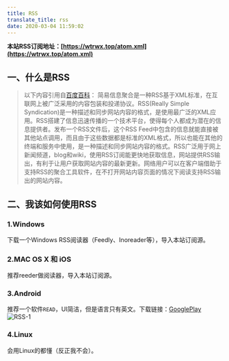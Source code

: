 ```yaml
---
title: RSS
translate_title: rss
date: 2020-03-04 11:59:02
---
```

 <div class="post-content mx-auto">
 <div class="markdown-body">

**本站RSS订阅地址：[https://wtrwx.top/atom.xml](https://wtrwx.top/atom.xml)**

## 一、什么是RSS
> 以下内容引用自[百度百科](https://baike.baidu.com/item/rss/24470?)：
简易信息聚合是一种RSS基于XML标准，在互联网上被广泛采用的内容包装和投递协议。RSS(Really Simple Syndication)是一种描述和同步网站内容的格式，是使用最广泛的XML应用。RSS搭建了信息迅速传播的一个技术平台，使得每个人都成为潜在的信息提供者。发布一个RSS文件后，这个RSS Feed中包含的信息就能直接被其他站点调用，而且由于这些数据都是标准的XML格式，所以也能在其他的终端和服务中使用，是一种描述和同步网站内容的格式。RSS广泛用于网上新闻频道，blog和wiki，使用RSS订阅能更快地获取信息，网站提供RSS输出，有利于让用户获取网站内容的最新更新。网络用户可以在客户端借助于支持RSS的聚合工具软件，在不打开网站内容页面的情况下阅读支持RSS输出的网站内容。

## 二、我该如何使用RSS
### 1.Windows
下载一个Windows RSS阅读器（Feedly、Inoreader等），导入本站订阅源。
### 2.MAC OS X 和 iOS
推荐reeder做阅读器，导入本站订阅源。
### 3.Android
推荐一个软件`READ`，UI简洁，但是语言只有英文。下载链接：[GooglePlay](https://play.google.com/store/apps/details?id=com.read.app)
![RSS-1](https://gitee.com/wtrwx/wtrwxIMG/raw/master/RSS-1.jpg)
### 4.Linux
会用Linux的都懂（反正我不会）。
</div>
</div>
